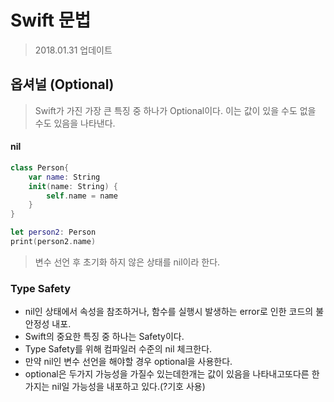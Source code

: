 # Swift 문법
> 2018.01.31 업데이트    

## 옵셔널 (Optional)
> Swift가 가진 가장 큰 특징 중 하나가 Optional이다. 이는 값이 있을 수도 없을 수도 있음을 나타낸다.


#### nil
```swift
class Person{
    var name: String
    init(name: String) {
        self.name = name
    }
}

let person2: Person
print(person2.name)
```
> 변수 선언 후 초기화 하지 않은 상태를 nil이라 한다.

### Type Safety
* nil인 상태에서 속성을 참조하거나, 함수를 실행시 발생하는 error로 인한 코드의 불안정성 내포.  
* Swift의 중요한 특징 중 하나는 Safety이다. 
* Type Safety를 위해 컴파일러 수준의 nil 체크한다.
* 만약 nil인 변수 선언을 해야할 경우 optional을 사용한다.    
* optional은 두가지 가능성을 가질수 있는데한개는 값이 있음을 나타내고또다른 한가지는 nil일 가능성을 내포하고 있다.(?기호 사용)
